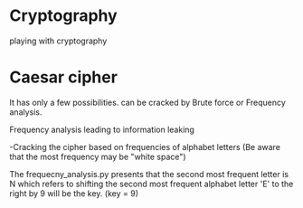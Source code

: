 # Cryptography
playing with cryptography

# Caesar cipher 
It has only a few possibilities.
can be cracked by Brute force or Frequency analysis.
 
Frequency analysis leading to information leaking
  
  
  -Cracking the cipher based on frequencies of alphabet letters (Be aware that the most frequency may be "white space")
  
  
  The frequecny_analysis.py presents that the second most frequent letter is N which refers to shifting the second most frequent alphabet letter 'E' to the right by 9 will be the key. (key = 9)
